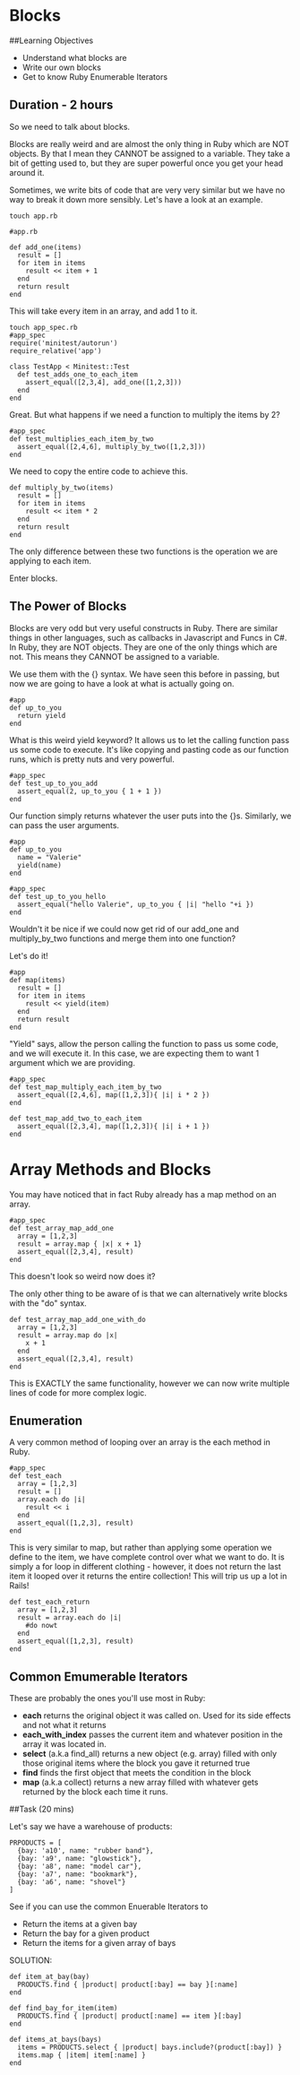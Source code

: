 # Blocks

##Learning Objectives

- Understand what blocks are
- Write our own blocks
- Get to know Ruby Enumerable Iterators

## Duration - 2 hours

So we need to talk about blocks.

Blocks are really weird and are almost the only thing in Ruby which are NOT objects. By that I mean they CANNOT be assigned to a variable. They take a bit of getting used to, but they are super powerful once you get your head around it.

Sometimes, we write bits of code that are very very similar but we have no way to break it down more sensibly. Let's have a look at an example.

```
touch app.rb

#app.rb

def add_one(items)
  result = []
  for item in items
    result << item + 1
  end
  return result
end
```

This will take every item in an array, and add 1 to it.

```
touch app_spec.rb
#app_spec
require('minitest/autorun')
require_relative('app')

class TestApp < Minitest::Test
  def test_adds_one_to_each_item
    assert_equal([2,3,4], add_one([1,2,3]))
  end
end
```

Great. But what happens if we need a function to multiply the items by 2?

```
#app_spec
def test_multiplies_each_item_by_two
  assert_equal([2,4,6], multiply_by_two([1,2,3]))
end

```

We need to copy the entire code to achieve this.

```
def multiply_by_two(items)
  result = []
  for item in items
    result << item * 2
  end
  return result
end
```

The only difference between these two functions is the operation we are applying to each item.

Enter blocks.

## The Power of Blocks

Blocks are very odd but very useful constructs in Ruby. There are similar things in other languages, such as callbacks in Javascript and Funcs in C#. In Ruby, they are NOT objects. They are one of the only things which are not. This means they CANNOT be assigned to a variable.

We use them with the {} syntax. We have seen this before in passing, but now we are going to have a look at what is actually going on.

```
#app
def up_to_you
  return yield
end
```

What is this weird yield keyword? It allows us to let the calling function pass us some code to execute. It's like copying and pasting code as our function runs, which is pretty nuts and very powerful.

```
#app_spec
def test_up_to_you_add
  assert_equal(2, up_to_you { 1 + 1 })
end
```

Our function simply returns whatever the user puts into the {}s. Similarly, we can pass the user arguments.

```
#app
def up_to_you
  name = "Valerie"
  yield(name)
end

#app_spec
def test_up_to_you_hello
  assert_equal("hello Valerie", up_to_you { |i| "hello "+i })
end
```

Wouldn't it be nice if we could now get rid of our add_one and multiply_by_two functions and merge them into one function? 

Let's do it!

```
#app
def map(items)
  result = []
  for item in items
    result << yield(item)
  end
  return result
end
```

"Yield" says, allow the person calling the function to pass us some code, and we will execute it. In this case, we are expecting them to want 1 argument which we are providing.

```
#app_spec
def test_map_multiply_each_item_by_two
  assert_equal([2,4,6], map([1,2,3]){ |i| i * 2 })
end

def test_map_add_two_to_each_item
  assert_equal([2,3,4], map([1,2,3]){ |i| i + 1 })
end
```

# Array Methods and Blocks

You may have noticed that in fact Ruby already has a map method on an array.

```
#app_spec
def test_array_map_add_one
  array = [1,2,3]
  result = array.map { |x| x + 1}
  assert_equal([2,3,4], result)
end
```

This doesn't look so weird now does it?

The only other thing to be aware of is that we can alternatively write blocks with the "do" syntax.

```
def test_array_map_add_one_with_do
  array = [1,2,3]
  result = array.map do |x|
    x + 1
  end
  assert_equal([2,3,4], result)
end
```

This is EXACTLY the same functionality, however we can now write multiple lines of code for more complex logic.

## Enumeration

A very common method of looping over an array is the each method in Ruby.

```
#app_spec
def test_each
  array = [1,2,3]
  result = []
  array.each do |i|
    result << i
  end
  assert_equal([1,2,3], result)
end
```

This is very similar to map, but rather than applying some operation we define to the item, we have complete control over what we want to do. It is simply a for loop in different clothing - however, it does not return the last item it looped over it returns the entire collection! This will trip us up a lot in Rails!

```
def test_each_return
  array = [1,2,3]
  result = array.each do |i|
    #do nowt
  end
  assert_equal([1,2,3], result)
end
```

## Common Emumerable Iterators

These are probably the ones you'll use most in Ruby:

- **each** returns the original object it was called on. Used for its side effects and not what it returns
- **each\_with_index** passes the current item and whatever position in the array it was located in.
- **select** (a.k.a find_all) returns a new object (e.g. array) filled with only those original items where the block you gave it returned true
- **find** finds the first object that meets the condition in the block
- **map** (a.k.a collect) returns a new array filled with whatever gets returned by the block each time it runs.


##Task (20 mins)

Let's say we have a warehouse of products:

```
PRPODUCTS = [
  {bay: 'a10', name: "rubber band"},
  {bay: 'a9', name: "glowstick"},
  {bay: 'a8', name: "model car"},
  {bay: 'a7', name: "bookmark"},
  {bay: 'a6', name: "shovel"}
]
```

See if you can use the common Enuerable Iterators to 

- Return the items at a given bay
- Return the bay for a given product
- Return the items for a given array of bays 


SOLUTION:

```
def item_at_bay(bay)
  PRODUCTS.find { |product| product[:bay] == bay }[:name]
end

def find_bay_for_item(item)
  PRODUCTS.find { |product| product[:name] == item }[:bay]
end

def items_at_bays(bays)
  items = PRODUCTS.select { |product| bays.include?(product[:bay]) }
  items.map { |item| item[:name] }
end

```



